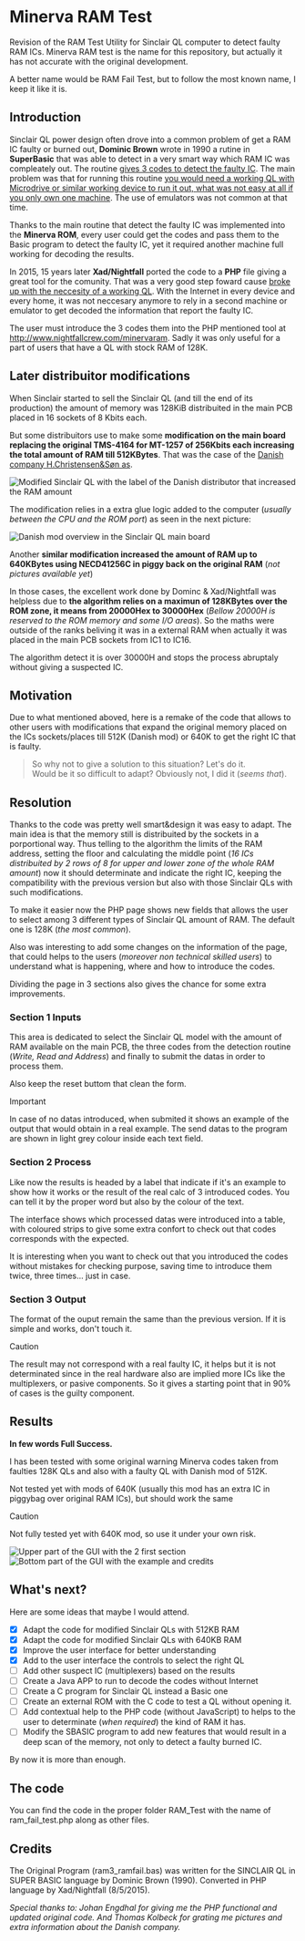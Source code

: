 # Minerva RAM Test
Revision of the RAM Test Utility for Sinclair QL computer to detect faulty RAM ICs. Minerva RAM test is the name for this repository, but actually it has not accurate with the original development.

A better name would be RAM Fail Test, but to follow the most known name, I keep it like it is.

## Introduction

Sinclair QL power design often drove into a common problem of get a RAM IC faulty or burned out, **Dominic Brown** wrote in 1990 a rutine in **SuperBasic** that was able to detect in a very smart way which RAM IC was compleately out. The routine <ins>gives 3 codes to detect the faulty IC</ins>. The main problem was that for running this routine <ins>you would need a working QL with Microdrive or similar working device to run it out, what was not easy at all if you only own one machine</ins>. The use of emulators was not common at that time.

Thanks to the main routine that detect the faulty IC was implemented into the **Minerva ROM**, every user could get the codes and pass them to the Basic program to detect the faulty IC, yet it required another machine full working for decoding the results.

In 2015, 15 years later **Xad/Nightfall** ported the code to a **PHP** file giving a great tool for the comunity. That was a very good step foward cause <ins>broke up with the neccesity of a working QL</ins>. With the Internet in every device and every home, it was not neccesary anymore to rely in a second machine or emulator to get decoded the information that report the faulty IC.

The user must introduce the 3 codes them into the PHP mentioned tool at http://www.nightfallcrew.com/minervaram. Sadly it was only useful for a part of users that have a QL with stock RAM of 128K.

## Later distribuitor modifications
When Sinclair started to sell the Sinclair QL (and till the end of its production) the amount of memory was 128KiB distribuited in the main PCB placed in 16 sockets of 8 Kbits each.

But some distribuitors use to make some **modification on the main board replacing the original TMS-4164 for MT-1257 of 256Kbits each increasing the total amount of RAM till 512KBytes**. That was the case of the <ins>Danish company H.Christensen&Søn as</ins>. 

![Modified Sinclair QL with the label of the Danish distributor that increased the RAM amount](images/Lable_official_danish_distributor.jpeg)

The modification relies in a extra glue logic added to the computer (*usually between the CPU and the ROM port*) as seen in the next picture:

![Danish mod overview in the Sinclair QL main board](images/Dansk_Udgave.jpg)

Another **similar modification increased the amount of RAM up to 640KBytes using NECD41256C in piggy back on the original RAM** (*not pictures available yet*)

In those cases, the excellent work done by Dominc & Xad/Nightfall was helpless due to **the algorithm relies on a maximun of 128KBytes over the ROM zone, it means from 20000Hex to 30000Hex** (*Bellow 20000H is reserved to the ROM memory and some I/O areas*). So the maths were outside of the ranks beliving it was in a external RAM when actually it was placed in the main PCB sockets from IC1 to IC16.

The algorithm detect it is over 30000H and stops the process abruptaly without giving a suspected IC.

## Motivation
Due to what mentioned aboved, here is a remake of the code that allows to other users with modifications that expand the original memory placed on the ICs sockets/places till 512K (Danish mod) or 640K to get the right IC that is faulty.  

>So why not to give a solution to this situation? Let's do it.<br> Would be it so difficult to adapt? Obviously not, I did it (*seems that*).

## Resolution
Thanks to the code was pretty well smart&design it was easy to adapt. The main idea is that the memory still is distribuited by the sockets in a porportional way. Thus telling to the algorithm the limits of the RAM address, setting the floor and calculating the middle point (*16 ICs distribuited by 2 rows of 8 for upper and lower zone of the whole RAM amount*) now it should determinate and indicate the right IC, keeping the compatibility with the previous version but also with those Sinclair QLs with such modifications.

To make it easier now the PHP page shows new fields that allows the user to select among 3 different types of Sinclair QL amount of RAM. The default one is 128K (*the most common*).

Also was interesting to add some changes on the information of the page, that could helps to the users (*moreover non technical skilled users*) to understand what is happening, where and how to introduce the codes.

Dividing the page in 3 sections also gives the chance for some extra improvements.

### Section 1 Inputs
This area is dedicated to select the Sinclair QL model with the amount of RAM available on the main PCB, the three codes from the detection routine (*Write, Read and Address*) and finally to submit the datas in order to process them.

Also keep the reset buttom that clean the form.

> [!IMPORTANT]
> In case of no datas introduced, when submited it shows an example of the output that would obtain in a real example. The send datas to the program are shown in light grey colour inside each text field.


### Section 2 Process
Like now the results is headed by a label that indicate if it's an example to show how it works or the result of the real calc of 3 introduced codes. You can tell it by the proper word but also by the colour of the text.

The interface shows which processed datas were introduced into a table, with coloured strips to give some extra confort to check out that codes corresponds with the expected.

It is interesting when you want to check out that you introduced the codes without mistakes for checking purpose, saving time to introduce them twice, three times... just in case.

### Section 3 Output
The format of the ouput remain the same than the previous version. If it is simple and works, don't touch it. 


> [!CAUTION]
> The result may not correspond with a real faulty IC, it helps but it is not determinated since in the real hardware also are implied more ICs like the multiplexers, or pasive components. So it gives a starting point that in 90% of cases is the guilty component.

## Results
**In few words Full Success.**

I has been tested with some original warning Minerva codes taken from faulties 128K QLs and also with a faulty QL with Danish mod of 512K.

Not tested yet with mods of 640K (usually this mod has an extra IC in piggybag over original RAM ICs), but should work the same


> [!CAUTION]
> Not fully tested yet with 640K mod, so use it under your own risk.


![Upper part of the GUI with the 2 first section](images/GUI_1.png) 
![Bottom part of the GUI with the example and credits](images/GUI_2.png) 

## What's next?
Here are some ideas that maybe I would attend.

- [x] Adapt the code for modified Sinclair QLs with 512KB RAM
- [X] Adapt the code for modified Sinclair QLs with 640KB RAM
- [X] Improve the user interface for better understanding
- [X] Add to the user interface the controls to select the right QL
- [ ] Add other suspect IC (multiplexers) based on the results
- [ ] Create a Java APP to run to decode the codes without Internet
- [ ] Create a C program for Sinclair QL instead a Basic one
- [ ] Create an external ROM with the C code to test a QL without opening it.
- [ ] Add contextual help to the PHP code (without JavaScript) to helps to the user to determinate (*when required*) the kind of RAM it has.
- [ ] Modify the SBASIC program to add new features that would result in a deep scan of the memory, not only to detect a faulty burned IC.

By now it is more than enough.

## The code
You can find the code in the proper folder RAM_Test with the name of ram_fail_test.php along as other files.

## Credits
The Original Program (ram3_ramfail.bas) was written for the SINCLAIR QL in SUPER BASIC language by Dominic Brown (1990).
Converted in PHP language by Xad/Nightfall (8/5/2015).

*Special thanks to: Johan Engdhal for giving me the PHP functional and updated original code. And Thomas Kolbeck for grating me pictures and extra information about the Danish company.*